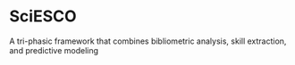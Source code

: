 # SciESCO
 A tri-phasic framework that combines bibliometric analysis, skill extraction, and predictive modeling
